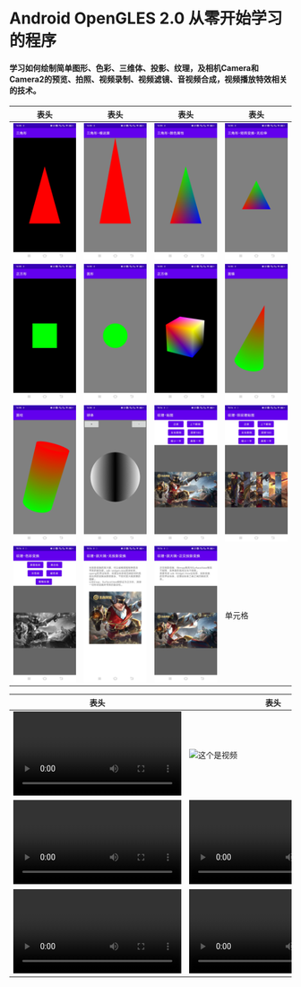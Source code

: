 # Android OpenGLES 2.0 从零开始学习的程序

#### 学习如何绘制简单图形、色彩、三维体、投影、纹理，及相机Camera和Camera2的预览、拍照、视频录制、视频滤镜、音视频合成，视频播放特效相关的技术。

|  表头   | 表头  | 表头  | 表头  |
|  ----  | ----  |----  |----  |
| ![这个是图片](Screenshots/Screenshot_20211031_145521.jpg)  | ![这个是图片](Screenshots/Screenshot_20211031_145523.jpg) | ![这个是图片](Screenshots/Screenshot_20211031_145527.jpg) | ![这个是图片](Screenshots/Screenshot_20211031_145530.jpg) |
| ![这个是图片](Screenshots/Screenshot_20211031_145534.jpg)  | ![这个是图片](Screenshots/Screenshot_20211031_145538.jpg) | ![这个是图片](Screenshots/Screenshot_20211031_145541.jpg) | ![这个是图片](Screenshots/Screenshot_20211031_145545.jpg) |
| ![这个是图片](Screenshots/Screenshot_20211031_145549.jpg)  | ![这个是图片](Screenshots/Screenshot_20211031_145553.jpg) | ![这个是图片](Screenshots/Screenshot_20211031_151621.jpg) | ![这个是图片](Screenshots/Screenshot_20211031_151624.jpg) |
| ![这个是图片](Screenshots/Screenshot_20211031_151628.jpg)  | ![这个是图片](Screenshots/Screenshot_20211031_151637.jpg) | ![这个是图片](Screenshots/Screenshot_20211031_151644.jpg) | 单元格 |



|  表头   | 表头  | 表头  | 表头  |
|  ----  | ----  |----  |----  |
| ![这个是视频](Video/主目录.mp4)  | ![这个是视频](Video/单纹理大小位置.gif) | ![这个是视频](Video/双纹理大小位置.mp4) | ![这个是视频](Video/纹理色彩变换.mp4) |
| ![这个是视频](Video/无投影变换的放大镜.mp4)  | ![这个是视频](Video/有投影变换的放大镜.mp4) | ![这个是视频](Video/透视投影矩阵变换.mp4) | ![这个是视频](Video/透明通道视频例子.mp4) |
| ![这个是视频](Video/高斯模糊步长与层数.mp4)  | ![这个是视频](Video/视频播放实时高斯模糊.mp4) | ![这个是视频](Video/高德地图无限截图方式高斯模糊.mp4) | ![这个是视频](Video/高德地图渲染线程托管高斯模糊.mp4) |















